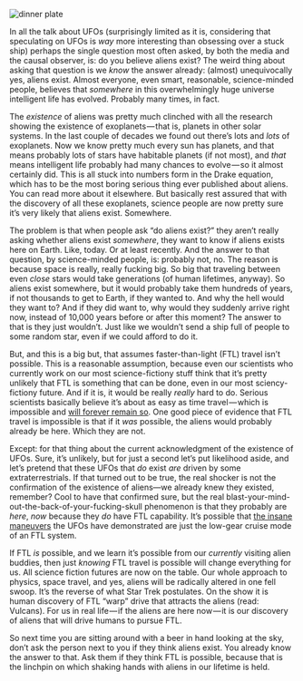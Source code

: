 
  

![dinner plate](/ufo-guide/ufo-pics/dinner-plate/hovering-saucer_sm.png "dinner plate over Prospect Park")

In all the talk about UFOs (surprisingly limited as it is, considering that speculating on UFOs is _way_ more interesting than obsessing over a stuck ship) perhaps the single question most often asked, by both the media and the causal observer, is: do you believe aliens exist? The weird thing about asking that question is we _know_ the answer already: (almost) unequivocally yes, aliens exist. Almost everyone, even smart, reasonable, science-minded people, believes that _somewhere_ in this overwhelmingly huge universe intelligent life has evolved. Probably many times, in fact.

The _existence_ of aliens was pretty much clinched with all the research showing the existence of exoplanets — that is, planets in other solar systems. In the last couple of decades we found out there’s lots and _lots_ of exoplanets. Now we know pretty much every sun has planets, and that means probably lots of stars have habitable planets (if not most), and _that_ means intelligent life probably had many chances to evolve — so it almost certainly did. This is all stuck into numbers form in the Drake equation, which has to be the most boring serious thing ever published about aliens. You can read more about it elsewhere. But basically rest assured that with the discovery of all these exoplanets, science people are now pretty sure it’s very likely that aliens exist. Somewhere.

The problem is that when people ask “do aliens exist?” they aren’t really asking whether aliens exist _somewhere_, they want to know if aliens exists here on Earth. Like, today. Or at least recently. And the answer to that question, by science-minded people, is: probably not, no. The reason is because space is really, really fucking big. So big that traveling between even _close_ stars would take generations (of human lifetimes, anyway). So aliens exist somewhere, but it would probably take them hundreds of years, if not thousands to get to Earth, if they wanted to. And why the hell would they want to? And if they did want to, why would they suddenly arrive right now, instead of 10,000 years before or after this moment? The answer to that is they just wouldn’t. Just like we wouldn’t send a ship full of people to some random star, even if we could afford to do it.

But, and this is a big but, that assumes faster-than-light (FTL) travel isn’t possible. This is a reasonable assumption, because even our scientists who currently work on our most science-fictiony stuff think that it’s pretty unlikely that FTL is something that can be done, even in our most sciency-fictiony future. And if it is, it would be really _really_ hard to do. Serious scientists basically believe it’s about as easy as time travel — which is impossible and [will forever remain so](https://www.npr.org/templates/story/story.php?storyId=4627767). One good piece of evidence that FTL travel is impossible is that if it _was_ possible, the aliens would probably already be here. Which they are not.

Except: for that thing about the current acknowledgment of the existence of UFOs. Sure, it’s unlikely, but for just a second let’s put likelihood aside, and let’s pretend that these UFOs that _do_ exist _are_ driven by some extraterrestrials. If that turned out to be true, the real shocker is not the confirmation of the existence of aliens—we already knew they existed, remember? Cool to have that confirmed sure, but the real blast-your-mind-out-the-back-of-your-fucking-skull phenomenon is that they probably are _here_, _now_ because they _do_ have FTL capability. It’s possible that [the insane maneuvers](https://www.thedrive.com/the-war-zone/21000/highly-detailed-report-on-harrowing-encounter-between-f-a-18s-and-ufo-off-baja-surfaces) the UFOs have demonstrated are just the low-gear cruise mode of an FTL system.

If FTL _is_ possible, and we learn it’s possible from our _currently_ visiting alien buddies, then just _knowing_ FTL travel is possible will change everything for us. All science fiction futures are now on the table. Our whole approach to physics, space travel, and yes, aliens will be radically altered in one fell swoop. It’s the reverse of what Star Trek postulates. On the show it is human discovery of FTL “warp” drive that attracts the aliens (read: Vulcans). For us in real life — if the aliens are here now — it is our discovery of aliens that will drive humans to pursue FTL.

So next time you are sitting around with a beer in hand looking at the sky, don’t ask the person next to you if they think aliens exist. You already know the answer to that. Ask them if they think FTL is possible, because that is the linchpin on which shaking hands with aliens in our lifetime is held.



